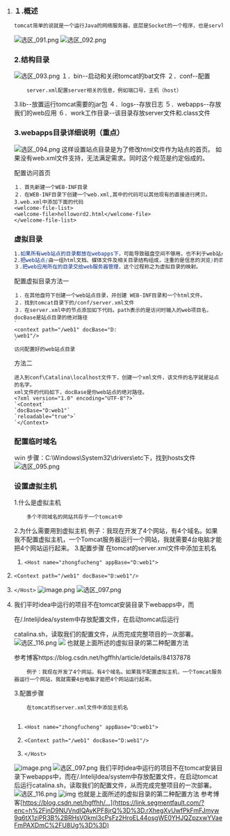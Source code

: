 1. ### １.概述

   ```mathematica
   tomcat简单的说就是一个运行Java的网络服务器，底层是Socket的一个程序，也是servlet的一个容器
   ```

   ![选区_091.png](https://segmentfault.com/img/bVcMVsM)
   ![选区_092.png](https://segmentfault.com/img/bVcMVsR)

   ### 2.结构目录

   ![选区_093.png](https://segmentfault.com/img/bVcMVsV)
   １．bin--启动和关闭tomcat的bat文件
   ２．conf--配置

   ```pgsql
       server.xml配置server相关的信息，例如端口号，主机（host）
   ```

   3.lib--放置运行tomcat需要的jar包
   ４．logs--存放日志
   ５．webapps--存放我们的web应用
   ６．work工作目录--该目录存放server文件和.class文件

   ### 3.webapps目录详细说明（重点）

   ![选区_094.png](https://segmentfault.com/img/bVcMVtW)
   这样设置站点目录是为了修改html文件作为站点的首页。
   如果没有web.xml文件支持，无法满足需求。同时这个规范是约定俗成的。

   配置访问首页

   ```gams
   １．首先新建一个WEB-INF目录
   ２．在WEB-INF目录下创建一个web.xml,其中的代码可以其他现有的直接进行拷贝。
   3.web.xml中添加下面的代码
   <welcome-file-list>
   <welcome-file>helloword2.html</welcome-file>
   </welcome-file-list>
   ```

   ### 虚拟目录

   ```css
   1.如果所有web站点的目录都放在webapps下，可能导致磁盘空间不够用，也不利于web站点目录（其实就是网站的物理目录，也即是真实目录）的管理（假设存在很多web站点目录）
   2.把web站点(由一组html文档、媒体文件及相关目录结构组成，注重的是信息的浏览)的目录分散到其他磁盘管理就需要配置虚拟目录（默认只有webapps下的目录才能被tomcat自动管理成一个web站点）
   ３.把web应用所在的目录交给web服务器管理，这个过程称之为虚拟目录的映射。
   ```

   配置虚拟目录方法一

   ```pgsql
   １．在其他盘符下创建一个web站点目录，并创建 WEB-INF目录和一个html文件。
   ２．找到tomcat目录下的/conf/server.xml文件
   ３．在server.xml中的节点添加如下代码。path表示的是访问时输入的web项目名，docBase是站点目录的绝对路径
   `
   <context path="/web1" docBase="D:
   \web1"/>
   `
   访问配置好的web站点目录
   ```

   方法二

   ```lasso
   进入到conf\Catalina\localhost文件下，创建一个xml文件，该文件的名字就是站点的名字。
   xml文件的代码如下，docBase是你web站点的绝对路径。
   <?xml version="1.0" encoding="UTF-8"?>`
   `<Context`
   `docBase="D:web1"`
   `reloadable="true">`
   `</Context>
   ```

   ### 配置临时域名

   ｗin 步骤：C:\Windows\System32\drivers\etc下，找到hosts文件
   ![选区_095.png](https://segmentfault.com/img/bVcMW6A)

   ### 设置虚拟主机

   1.什么是虚拟主机

   ```undefined
       多个不同域名的网站共存于一个tomcat中
   ```

   2.为什么需要用到虚拟主机
        例子：我现在开发了4个网站，有4个域名。如果我不配置虚拟主机，一个Tomcat服务器运行一个网站，我就需要4台电脑才能把4个网站运行起来。
     3.配置步骤
       在tomcat的server.xml文件中添加主机名
        
   
   1. `<Host name="zhongfucheng" appBase="D:web1">`
   
2. `<Context path="/web1" docBase="D:web1"/>`

3.   `</Host>`
![image.png](/img/bVcMW7f)
![选区_097.png](/img/bVcMW7g)

4. 我们平时idea中运行的项目不在tomcat安装目录下webapps中，而

   在/.IntelijIdea/system中存放配置文件，在启动tomcat后运行

   catalina.sh，读取我们的配置文件，从而完成完整项目的一次部署。
   ![选区_116.png](https://i.loli.net/2021/02/21/uJoN5KblvtqOzjh.png)
   ![](https://i.loli.net/2021/02/21/aMusyCqA54TGehk.png)
   也就是上面所述的虚拟目录的第二种配置方法
   
   参考博客https://blog.csdn.net/hgffhh/article/details/84137878

   ```undefined
       例子：我现在开发了4个网站，有4个域名。如果我不配置虚拟主机，一个Tomcat服务器运行一个网站，我就需要4台电脑才能把4个网站运行起来。
   ```

   3.配置步骤

   ```pgsql
       在tomcat的server.xml文件中添加主机名
       
   ```

   1. `<Host name="zhongfucheng" appBase="D:web1">`

   1. `<Context path="/web1" docBase="D:web1"/>`
   2. `</Host>`

   ![image.png](https://segmentfault.com/img/bVcMW7f)
   ![选区_097.png](https://segmentfault.com/img/bVcMW7g)
   我们平时idea中运行的项目不在tomcat安装目录下webapps中，而在/.IntelijIdea/system中存放配置文件，在启动tomcat后运行catalina.sh，读取我们的配置文件，从而完成完整项目的一次部署。
   ![选区_116.png](https://segmentfault.com/img/remote/1460000039245600)
   ![img](https://segmentfault.com/img/remote/1460000039245599)
   也就是上面所述的虚拟目录的第二种配置方法
   参考博客[https://blog.csdn.net/hgffhh/...](https://link.segmentfault.com/?enc=h%2FjnD9NUVndIQAyKPF8jrQ%3D%3D.rXhegXvUwfPkFmFJmyw9q6tX1zjPR3B%2BRHsV0kml3cPsFz2HroEL44osgWE0YHJQZpzxwYVaeFmPAXDmC%2FU8Ug%3D%3D)
